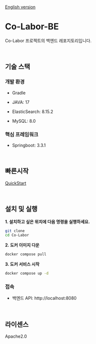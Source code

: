 [English version](https://github.com/Co-Labor-Project/Co-Labor-BE/blob/develop/README.md)

# Co-Labor-BE

Co-Labor 프로젝트의 백엔드 레포지토리입니다.

<br/>

## 기술 스택

### 개발 환경

- Gradle

- JAVA: 17

- ElasticSearch: 8.15.2

- MySQL: 8.0

### 핵심 프레임워크

- Springboot: 3.3.1

<br/>

## 빠른시작

[QuickStart](https://github.com/Co-Labor-Project/deploy/blob/main/README.md)

<br/>

## 설치 및 실행

**1. 설치하고 싶은 위치에 다음 명령을 실행하세요.**

```bash
git clone
cd Co-Labor
```

**2. 도커 이미지 다운**

```bash
docker compose pull
```

**3. 도커 서비스 시작**

```bash
docker compose up -d
```

### 접속

- 백엔드 API: http://localhost:8080

<br/>

## 라이센스

Apache2.0
